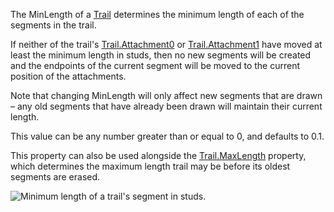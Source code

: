 The MinLength of a [Trail](https://developer.roblox.com/en-us/api-reference/class/Trail) determines the minimum length of each of the segments in the trail.

If neither of the trail's [Trail.Attachment0](https://developer.roblox.com/en-us/api-reference/property/Trail/Attachment0) or [Trail.Attachment1](https://developer.roblox.com/en-us/api-reference/property/Trail/Attachment1) have moved at least the minimum length in studs, then no new segments will be created and the endpoints of the current segment will be moved to the current position of the attachments.

Note that changing MinLength will only affect new segments that are drawn – any old segments that have already been drawn will maintain their current length.

This value can be any number greater than or equal to 0, and defaults to 0.1.

This property can also be used alongside the [Trail.MaxLength](https://developer.roblox.com/en-us/api-reference/property/Trail/MaxLength) property, which determines the maximum length trail may be before its oldest segments are erased.

![Minimum length of a trail's segment in studs.](https://developer.roblox.com/assets/blt92f5f82000a51022/TrailMinLength.gif)